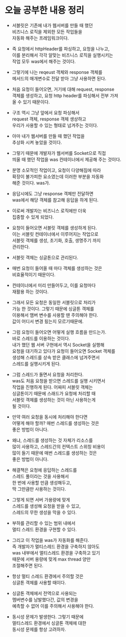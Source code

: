 # 오늘 공부한 내용 정리     
* 서블릿은 기존에 내가 웹서버를 만들 때 했던      
  비즈니스 로직을 제외한 모든 작업들을    
  자동화 해주는 프레임워크이다.    
  
* 즉 요청에서 httpHeader를 파싱하고, 요청을 나누고,      
  이를 분리해서 각각 알맞는 비즈니스 로직을 실행시키는    
  작업 모두 was에서 해주는 것이다.      
  
* 그렇기에 나는 reqeust 객체와 response 객체를    
  메서드의 매개변수로 전달 받아 그냥 사용하면 된다.    
  
* 처음 요청이 들어오면, 거기에 대해 request, response    
  객체를 생성하고, 요청 http header를 파싱해서 전부 가져    
  올 수 있기 때문이다.    
  
* 구조 역시 그냥 앞에서 요청 파싱해서      
  request 객체, response 객체 생상하고     
  우리가 사용할 수 있는 형태로 넘겨주는 것이다.     
  
* 아마 내가 웹서버를 만들 때 했던 작업을        
  추상화 시켜 놓았을 것이다.     
  
* 그렇기 때문에 개발자가 웹서버를 Socket으로 직접    
  띄울 때 했던 작업을 was 컨테이너에서 제공해 주는 것이다.     
  
* 분명 소모적인 작업이고, 요청이 다양해짐에 따라    
  확장이 불가피한 요소였는데 이러한 부분을 자동화    
  해준 것이다. was가.       
  
* 응답시에도 그냥 response 객체만 전달하면    
  was에서 해당 객체를 참고해 응답을 하게 된다.    
  
* 이로써 개발자는 비즈니스 로직에만 더욱   
  집중할 수 있게 되었다.
  
* 요청이 들어오면 서블릿 객체를 생성하게 된다.    
  이는 서블릿 컨테이너에서 이루어지는 작업으로      
  서블릿 객체를 생성, 초기화, 호출, 생명주기 까지    
  관리한다.    
  
* 서블릿 객체는 싱글톤으로 관리된다.   

* 매번 요청이 들어올 때 마다 객체를 생성하는 것은     
  비효율적이기 때문이다.      
  
* 컨테이너에서 미리 만들어두고, 이를 요청마다    
  재활용 하는 것이다.     
  
* 그래서 모든 요청은 동일한 서블릿으로 처리가    
  가능 한 것이다. 그렇기 때문에 싱글톤 객체를    
  이용해서 맴버 변수를 사용할 땐 주의해야 한다.    
  값이 어디서 변경 됬는지 모르기때문에.
  
* 그럼 요청이 들어오면 어떻게 실행 흐름을 만드는가.     
  바로 스레드를 이용하는 것이다.   
  내가 했던 웹 서버 구현에서 역시 Socket을 실행해     
  요청을 대기하고 있다가 요청이 들어오면 Socket 객체를    
  생성해 스레드를 상속 받은 클래스에 넘겨주면서    
  스레드를 실행시키게 된다.   
  
* 그럼 스레드가 돌면서 요청을 처리한다.   
  was도 처음 요청을 받으면 스레드를 실행 시키면서     
  작업을 진행하게 된다. 어짜피 서블릿 객체는     
  싱글톤이기 때문에 스래드가 요청에 처리할 때     
  서블릿 객체를 생성하는 것이 아닌 사용하는게    
  될 것이다.      
  
* 만약 여러 요청을 동시에 처리해야 한다면    
  어떻게 해야 할까? 매번 스레드를 생성하는 것은    
  좋은 방법이 아니다.     
  
* 왜냐, 스레드를 생성하는 것 자체가 리소스를     
  많이 사용하고, 스레드간의 컨텍스트 스위칭 비용이     
  많이 들기 때문에 매번 스레드를 생성하는 것은    
  좋은 방법이 아니다.    
  
* 해결책은 요청에 응답하는 스레드를     
  스레드 풀이라는 것을 사용해서     
  한 번에 사용할 만큼 생성해두고,    
  딱 그만큼만 사용하는 것이다.    
  
* 그렇게 되면 서버 가용량에 맞게     
  스레드를 생성해 요청을 받을 수 있고,      
  스레드의 무한 생성을 막을 수 있다.     
  
* 부하를 관리할 수 있는 범위 내에서      
  멀티 스레드 환경을 구현할 수 있다.    
  
* 그리고 이 작업을 was가 자동화를 해준다.    
  즉 개발자가 멀티스레드 환경을 구축하지 않아도         
  was 내부에서 멀티스레드 환경을 구축하고 있기    
  때문에 서버 용량에 맞게 max thread 양만     
  조절해주면 된다.   
  
* 항상 멀티 스레드 환경에서 주의할 것은     
  싱글톤 객체를 사용할 때이다.    
  
* 싱글톤 객체에서 전역으로 사용되는   
  멤버변수를 남발했다간, 값의 변경을     
  예측할 수 없어 이를 주의해서 사용해야 한다.    
  
* 동시성 문제가 발생한다. 그렇기 때문에     
  멀티스레드 환경에서 싱글톤 객체에 대한    
  동시성 문제를 항상 고려하자.
  
  
